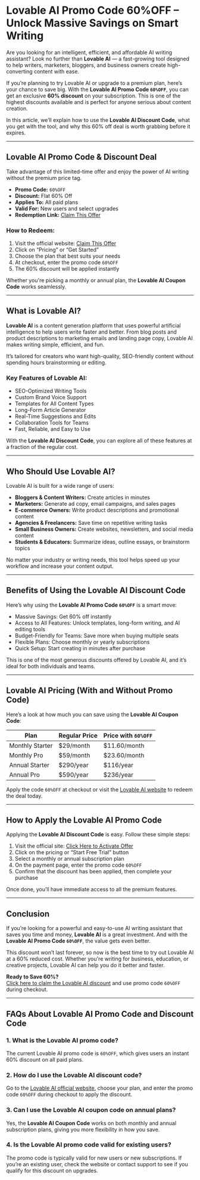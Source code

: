  # Lovable AI Promo Code 60%OFF – Unlock Massive Savings on Smart Writing

Are you looking for an intelligent, efficient, and affordable AI writing assistant? Look no further than **Lovable AI** — a fast-growing tool designed to help writers, marketers, bloggers, and business owners create high-converting content with ease.

If you’re planning to try Lovable AI or upgrade to a premium plan, here’s your chance to save big. With the **Lovable AI Promo Code `60%OFF`**, you can get an exclusive **60% discount** on your subscription. This is one of the highest discounts available and is perfect for anyone serious about content creation.

In this article, we’ll explain how to use the **Lovable AI Discount Code**, what you get with the tool, and why this 60% off deal is worth grabbing before it expires.

---

## Lovable AI Promo Code & Discount Deal

Take advantage of this limited-time offer and enjoy the power of AI writing without the premium price tag.

- **Promo Code:** `60%OFF`  
- **Discount:** Flat 60% Off  
- **Applies To:** All paid plans  
- **Valid For:** New users and select upgrades  
- **Redemption Link:** [Claim This Offer](https://lovable.dev/?via=offeractive)

### How to Redeem:
1. Visit the official website: [Claim This Offer](https://lovable.dev/?via=offeractive)
2. Click on “Pricing” or “Get Started”
3. Choose the plan that best suits your needs
4. At checkout, enter the promo code `60%OFF`
5. The 60% discount will be applied instantly

Whether you're picking a monthly or annual plan, the **Lovable AI Coupon Code** works seamlessly.

---

## What is Lovable AI?

**Lovable AI** is a content generation platform that uses powerful artificial intelligence to help users write faster and better. From blog posts and product descriptions to marketing emails and landing page copy, Lovable AI makes writing simple, efficient, and fun.

It’s tailored for creators who want high-quality, SEO-friendly content without spending hours brainstorming or editing.

### Key Features of Lovable AI:
- SEO-Optimized Writing Tools  
- Custom Brand Voice Support  
- Templates for All Content Types  
- Long-Form Article Generator  
- Real-Time Suggestions and Edits  
- Collaboration Tools for Teams  
- Fast, Reliable, and Easy to Use

With the **Lovable AI Discount Code**, you can explore all of these features at a fraction of the regular cost.

---

## Who Should Use Lovable AI?

Lovable AI is built for a wide range of users:

- **Bloggers & Content Writers:** Create articles in minutes  
- **Marketers:** Generate ad copy, email campaigns, and sales pages  
- **E-commerce Owners:** Write product descriptions and promotional content  
- **Agencies & Freelancers:** Save time on repetitive writing tasks  
- **Small Business Owners:** Create websites, newsletters, and social media content  
- **Students & Educators:** Summarize ideas, outline essays, or brainstorm topics

No matter your industry or writing needs, this tool helps speed up your workflow and increase your content output.

---

## Benefits of Using the Lovable AI Discount Code

Here’s why using the **Lovable AI Promo Code `60%OFF`** is a smart move:

- Massive Savings: Get 60% off instantly  
- Access to All Features: Unlock templates, long-form writing, and AI editing tools  
- Budget-Friendly for Teams: Save more when buying multiple seats  
- Flexible Plans: Choose monthly or yearly subscriptions  
- Quick Setup: Start creating in minutes after purchase

This is one of the most generous discounts offered by Lovable AI, and it’s ideal for both individuals and teams.

---

## Lovable AI Pricing (With and Without Promo Code)

Here’s a look at how much you can save using the **Lovable AI Coupon Code**:

| Plan            | Regular Price | Price with `60%OFF` |
|------------------|----------------|----------------------|
| Monthly Starter   | $29/month      | $11.60/month         |
| Monthly Pro       | $59/month      | $23.60/month         |
| Annual Starter    | $290/year      | $116/year            |
| Annual Pro        | $590/year      | $236/year            |

Apply the code `60%OFF` at checkout or visit the [Lovable AI website](https://lovable.dev/?via=offeractive) to redeem the deal today.

---

## How to Apply the Lovable AI Promo Code

Applying the **Lovable AI Discount Code** is easy. Follow these simple steps:

1. Visit the official site: [Click Here to Activate Offer](https://lovable.dev/?via=offeractive)
2. Click on the pricing or “Start Free Trial” button
3. Select a monthly or annual subscription plan
4. On the payment page, enter the promo code `60%OFF`
5. Confirm that the discount has been applied, then complete your purchase

Once done, you’ll have immediate access to all the premium features.

---

## Conclusion

If you’re looking for a powerful and easy-to-use AI writing assistant that saves you time and money, **Lovable AI** is a great investment. And with the **Lovable AI Promo Code `60%OFF`**, the value gets even better.

This discount won’t last forever, so now is the best time to try out Lovable AI at a 60% reduced cost. Whether you're writing for business, education, or creative projects, Lovable AI can help you do it better and faster.

**Ready to Save 60%?**  
[Click here to claim the Lovable AI discount](https://lovable.dev/?via=offeractive) and use promo code `60%OFF` during checkout.

---

## FAQs About Lovable AI Promo Code and Discount Code

### 1. What is the Lovable AI promo code?

The current Lovable AI promo code is `60%OFF`, which gives users an instant 60% discount on all paid plans.

### 2. How do I use the Lovable AI discount code?

Go to the [Lovable AI official website](https://lovable.dev/?via=offeractive), choose your plan, and enter the promo code `60%OFF` during checkout to apply the discount.

### 3. Can I use the Lovable AI coupon code on annual plans?

Yes, the **Lovable AI Coupon Code** works on both monthly and annual subscription plans, giving you more flexibility in how you save.

### 4. Is the Lovable AI promo code valid for existing users?

The promo code is typically valid for new users or new subscriptions. If you’re an existing user, check the website or contact support to see if you qualify for this discount on upgrades.
